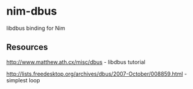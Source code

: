 # nim-dbus
libdbus binding for Nim


## Resources

http://www.matthew.ath.cx/misc/dbus - libdbus tutorial

http://lists.freedesktop.org/archives/dbus/2007-October/008859.html - simplest loop
